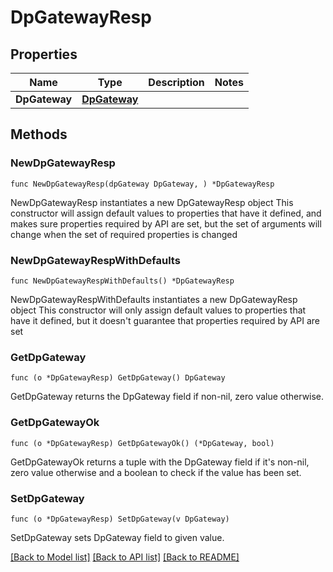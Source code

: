 # DpGatewayResp

## Properties

Name | Type | Description | Notes
------------ | ------------- | ------------- | -------------
**DpGateway** | [**DpGateway**](DpGateway.md) |  | 

## Methods

### NewDpGatewayResp

`func NewDpGatewayResp(dpGateway DpGateway, ) *DpGatewayResp`

NewDpGatewayResp instantiates a new DpGatewayResp object
This constructor will assign default values to properties that have it defined,
and makes sure properties required by API are set, but the set of arguments
will change when the set of required properties is changed

### NewDpGatewayRespWithDefaults

`func NewDpGatewayRespWithDefaults() *DpGatewayResp`

NewDpGatewayRespWithDefaults instantiates a new DpGatewayResp object
This constructor will only assign default values to properties that have it defined,
but it doesn't guarantee that properties required by API are set

### GetDpGateway

`func (o *DpGatewayResp) GetDpGateway() DpGateway`

GetDpGateway returns the DpGateway field if non-nil, zero value otherwise.

### GetDpGatewayOk

`func (o *DpGatewayResp) GetDpGatewayOk() (*DpGateway, bool)`

GetDpGatewayOk returns a tuple with the DpGateway field if it's non-nil, zero value otherwise
and a boolean to check if the value has been set.

### SetDpGateway

`func (o *DpGatewayResp) SetDpGateway(v DpGateway)`

SetDpGateway sets DpGateway field to given value.



[[Back to Model list]](../README.md#documentation-for-models) [[Back to API list]](../README.md#documentation-for-api-endpoints) [[Back to README]](../README.md)


